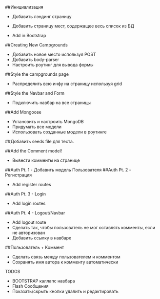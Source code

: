 ##Инициализация
* Добавить лэндинг страницу
* Добавить страницу мест, содержащее весь список из БД

* Add in Bootstrap

##Creating New Campgrounds
* Добавить новое место используя POST
* Добавить body-parser
* Настроить роутинг для вывода формы

##Style the campgrounds page
* Распределить всю инфу на страницу используя grid

##Style the Navbar and Form
* Подключить навбар на все страницы

##Add Mongoose
* Установить и настроить MongoDB
* Придумать все модели
* Использовать созданные модели в роутинге


##Добавить seeds file для теста.

##Add the Comment model!
* Вывести комменты на странице


##Auth Pt. 1 - Добавить модель Пользователя
##Auth Pt. 2 - Регистрация
* Add register routes

##Auth Pt. 3 - Login
* Add login routes

##Auth Pt. 4 - Logout/Navbar
* Add logout route
* Сделать так, чтобы пользователь не мог оставлять комменты, если не авторизован
* Добавить ссылку в навбаре


##Пользователь + Коммент
* Сделать связь между пользователем и комментом
* Сохранять имя автора к комменту автоматически



TODOS
* BOOTSTRAP каллапс навбара
* Flash Сообщения
* Показать/скрыть кнопки удалить и редактировать 
